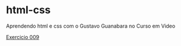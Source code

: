 # html-css
Aprendendo html e css com o Gustavo Guanabara no Curso em Video

<a href="https://gabriel-g1t.github.io/html-css/ex009/">Exercicio 009</a>
